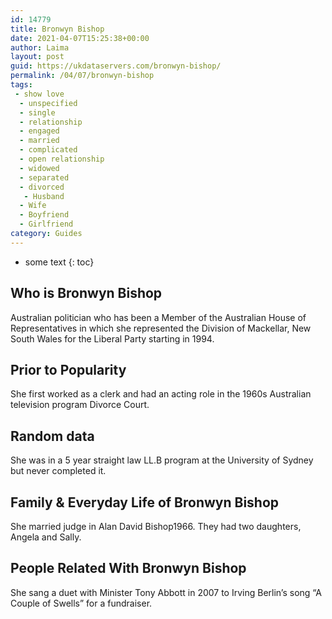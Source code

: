 ```yaml
---
id: 14779
title: Bronwyn Bishop
date: 2021-04-07T15:25:38+00:00
author: Laima
layout: post
guid: https://ukdataservers.com/bronwyn-bishop/
permalink: /04/07/bronwyn-bishop
tags:
 - show love
  - unspecified
  - single
  - relationship
  - engaged
  - married
  - complicated
  - open relationship
  - widowed
  - separated
  - divorced
   - Husband
  - Wife
  - Boyfriend
  - Girlfriend
category: Guides
---
```


* some text
{: toc}


## Who is Bronwyn Bishop
                  
                  
                  
Australian politician who has been a Member of the Australian House of Representatives in which she represented the Division of Mackellar, New South Wales for the Liberal Party starting in 1994.
                  
              
            
              
            
                
                
                
## Prior to Popularity
                  
                  
                  
She first worked as a clerk and had an acting role in the 1960s Australian television program Divorce Court.
                  
              
            
              
            
                
                
                
## Random data
                  
                  
                  
She was in a 5 year straight law LL.B program at the University of Sydney but never completed it.
                  
              
            
              
            
                
                
                
## Family & Everyday Life of Bronwyn Bishop
                  
                  
                  
She married judge in Alan David Bishop1966. They had two daughters, Angela and Sally.
                  
              
            
              
            
                
                
                
## People Related With Bronwyn Bishop
                  
                  
                  
She sang a duet with Minister Tony Abbott in 2007 to Irving Berlin&#8217;s song &#8220;A Couple of Swells&#8221; for a fundraiser.
                  
              
            
              
            
                
              
            
              
              
            
            
              
            
          
          
          